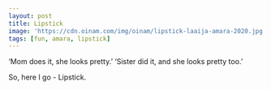 ```yaml
---
layout: post
title: Lipstick
image: 'https://cdn.oinam.com/img/oinam/lipstick-laaija-amara-2020.jpg'
tags: [fun, amara, lipstick]
---
```


‘Mom does it, she looks pretty.’
‘Sister did it, and she looks pretty too.’

So, here I go - Lipstick.
